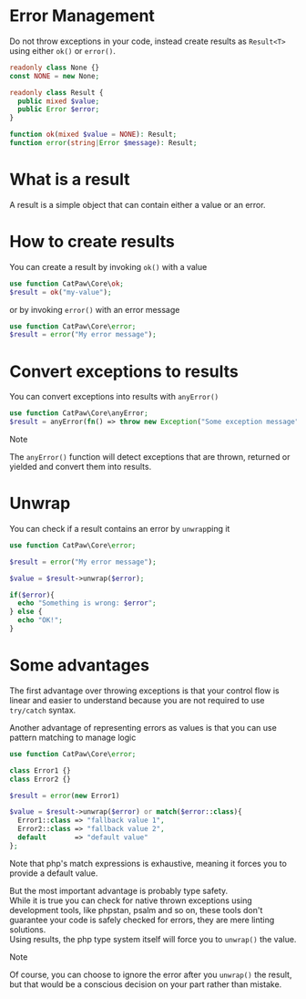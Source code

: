 # Error Management

Do not throw exceptions in your code, instead create results as `Result<T>` using either `ok()` or `error()`.

```php
readonly class None {}
const NONE = new None;

readonly class Result {
  public mixed $value;
  public Error $error;
}

function ok(mixed $value = NONE): Result;
function error(string|Error $message): Result;
```

# What is a result

A result is a simple object that can contain either a value or an error.

# How to create results

You can create a result by invoking `ok()` with a value
```php
use function CatPaw\Core\ok;
$result = ok("my-value");
```

or by invoking `error()` with an error message

```php
use function CatPaw\Core\error;
$result = error("My error message");
```

# Convert exceptions to results

You can convert exceptions into results with `anyError()`

```php
use function CatPaw\Core\anyError;
$result = anyError(fn() => throw new Exception("Some exception message"));
```

> [!NOTE]
> The `anyError()` function will detect exceptions that are thrown, returned or yielded and convert them into results.

# Unwrap

You can check if a result contains an error by `unwrap`ping it

```php
use function CatPaw\Core\error;

$result = error("My error message");

$value = $result->unwrap($error);

if($error){
  echo "Something is wrong: $error";
} else {
  echo "OK!";
}
```

# Some advantages

The first advantage over throwing exceptions is that your control flow is linear and easier to understand because you are not required to use `try/catch` syntax.

Another advantage of representing errors as values is that you can use pattern matching to manage logic

```php
use function CatPaw\Core\error;

class Error1 {}
class Error2 {}

$result = error(new Error1)

$value = $result->unwrap($error) or match($error::class){
  Error1::class => "fallback value 1",
  Error2::class => "fallback value 2",
  default       => "default value"
};
```

Note that php's match expressions is exhaustive, meaning it forces you to provide a default value.



But the most important advantage is probably type safety.\
While it is true you can check for native thrown exceptions using development tools, like phpstan, psalm and so on, these tools don't guarantee your code is safely checked for errors, they are mere linting solutions.\
Using results, the php type system itself will force you to `unwrap()` the value.

> [!NOTE]
> Of course, you can choose to ignore the error after you `unwrap()` the result, but that would be a conscious decision on your part rather than mistake.
